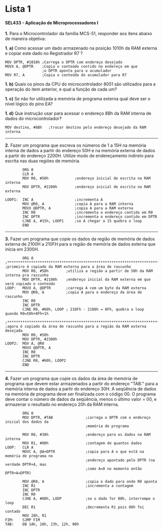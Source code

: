 # Lista 1

#### SEL433 - Aplicação de Microprocessadores I

**1.** Para o Microcontrolador da família MCS-51, responder aos itens abaixo de maneira
objetiva:

**1. a)** Como acessar um dado armazenado na posição 1010h da RAM externa e copiar este
dado no Registrador R7 ?

```assembly
MOV DPTR, #1010h ;Carrega o DPTR com endereço desejado
MOVX A, @DPTR    ;Copia o conteúdo contido no endereço em que 
                 ;o DPTR aponta para o acumulador
MOV R7, A        ;Copia o conteúdo do acumulador para R7
```

**1. b)** Quais os pinos da CPU do microcontrolador 8051 são utilizados para a operação do
item anterior, e qual a função de cada um?

**1. c)** Se não for utilizada a memória de programa externa qual deve ser o nível lógico do
pino EA?

**1. d)** Que instrução usar para acessar o endereço 8Bh da RAM interna de dados do
microcontrolador?

```assembly
MOV destino, #8Bh   ;trocar destino pelo endereço desejado da RAM interna
```

---

**2.** Fazer um programa que escreva os números de 1 a 15H na memória interna de dados a
partir do endereço 50H e na memória externa de dados a partir do endereço 2200H. Utilize
modo de endereçamento indireto para escrita nas duas regiões de memória.

```assembly
        ORG	0
        CLR	A
        MOV	R0, #50h            ;endereço inicial de escrita na RAM interna
        MOV	DPTR, #2200h        ;endereço inicial de escrita na RAM externa
	    
LOOP1:	INC	A                   ;incrementa A
        MOV	@R0, A              ;copia A para a RAM interna
        MOVX @DPTR, A           ;copia A para a RAM externa
        INC	R0                  ;incrementa o endereço contido em R0
        INC	DPTR                ;incrementa o endereço contido em DPTR
        CJNE A, #15h, LOOP1     ;se A chegar a 15 quebra o loop
        END
```

---

**3.** Fazer um programa que copie os dados da região de memória de dados externa de 2100H
a 210FH para a região de memória de dados externa que inicia em 2300H.

```assembly
        ORG	0	
;*****************************************************************************************
;primeiro é copiado da RAM externa para a área de rascunho
        MOV	R0, #50h        ;utiliza a região a partir de 50h da RAM interna pra rascunho
        MOV	DPTR, #2100h    ;endereço inicial da RAM externa em que será copiado o conteúdo
LOOP:	MOVX A, @DPTR       ;carrega A com um byte da RAM externa
        MOV	@R0, A          ;copia A para o endereço da área de rascunho
        INC	R0    
        INC	DPTR           
        CJNE R0, #60h, LOOP ; 210Fh - 2100h = 0Fh, quebra o loop quando R0=50h+0Fh+1h

;*****************************************************************************************
;agora é copiado da área de rascunho para a região da RAM externa desejada
        MOV	R0, #50h
        MOV	DPTR, #2300h
LOOP2:	MOV	A, @R0
        MOVX @DPTR, A
        INC	R0
        INC	DPTR
        CJNE R0, #60h, LOOP2
        END
```

---

**4.** Fazer um programa que copie os dados da área de memória de programa que devem
estar armazenados a partir do endereço "TAB:" para a memória interna de dados a partir
do endereço 30H. A seqüência de dados na memória de programa deve ser finalizada
com o código 00. O programa deve contar o número de dados da seqüência, menos o
último valor = 00, e armazenar o resultado no endereço 20h da RAM interna.

```assembly
        ORG	0
        MOV	DPTR, #TAB               ;carrega o DPTR com o endereço inicial dos dados da
                                     ;memória de programa
                                     
        MOV	R0, #30h                 ;endereço para os dados na RAM interna
        MOV	R1, #00h                 ;contagem de quantos dados
LOOP:	CLR	A
        MOVC A, @A+DPTR              ;copia para A o que está na memória de programa no 
                                     ;endereço apontado pelo DPTR (na verdade DPTR+A, mas
                                     ;como A=0 no momento então DPTR+A=DPTR)
                                     
        MOV	@R0, A                   ;copia o dado para onde R0 aponta
        INC	R1                       ;incrementa a contagem
        INC	DPTR
        INC	R0
        CJNE A, #00h, LOOP           ;se o dado for 00h, interrompe o loop
        DEC	R1                       ;decrementa R1 pois 00h foi contado
        MOV	20h, R1
FIM:	SJMP FIM
TAB:	DB 1Ah, 2Ah, 23h, 12h, 00h
```



